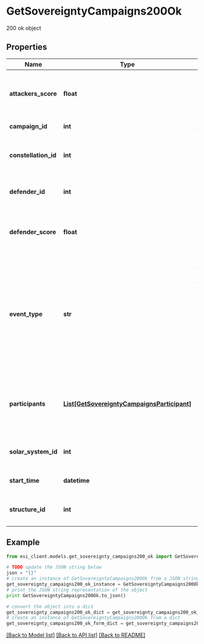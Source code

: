 # GetSovereigntyCampaigns200Ok

200 ok object

## Properties

Name | Type | Description | Notes
------------ | ------------- | ------------- | -------------
**attackers_score** | **float** | Score for all attacking parties, only present in Defense Events.  | [optional] 
**campaign_id** | **int** | Unique ID for this campaign. | 
**constellation_id** | **int** | The constellation in which the campaign will take place.  | 
**defender_id** | **int** | Defending alliance, only present in Defense Events  | [optional] 
**defender_score** | **float** | Score for the defending alliance, only present in Defense Events.  | [optional] 
**event_type** | **str** | Type of event this campaign is for. tcu_defense, ihub_defense and station_defense are referred to as \&quot;Defense Events\&quot;, station_freeport as \&quot;Freeport Events\&quot;.  | 
**participants** | [**List[GetSovereigntyCampaignsParticipant]**](GetSovereigntyCampaignsParticipant.md) | Alliance participating and their respective scores, only present in Freeport Events.  | [optional] 
**solar_system_id** | **int** | The solar system the structure is located in.  | 
**start_time** | **datetime** | Time the event is scheduled to start.  | 
**structure_id** | **int** | The structure item ID that is related to this campaign.  | 

## Example

```python
from esi_client.models.get_sovereignty_campaigns200_ok import GetSovereigntyCampaigns200Ok

# TODO update the JSON string below
json = "{}"
# create an instance of GetSovereigntyCampaigns200Ok from a JSON string
get_sovereignty_campaigns200_ok_instance = GetSovereigntyCampaigns200Ok.from_json(json)
# print the JSON string representation of the object
print GetSovereigntyCampaigns200Ok.to_json()

# convert the object into a dict
get_sovereignty_campaigns200_ok_dict = get_sovereignty_campaigns200_ok_instance.to_dict()
# create an instance of GetSovereigntyCampaigns200Ok from a dict
get_sovereignty_campaigns200_ok_form_dict = get_sovereignty_campaigns200_ok.from_dict(get_sovereignty_campaigns200_ok_dict)
```
[[Back to Model list]](../README.md#documentation-for-models) [[Back to API list]](../README.md#documentation-for-api-endpoints) [[Back to README]](../README.md)


